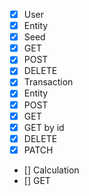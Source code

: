 - [x] User
 - [x] Entity
 - [x] Seed
 - [x] GET
 - [x] POST
 - [x] DELETE
- [x] Transaction
 - [x] Entity
 - [x] POST
 - [x] GET
 - [x] GET by id
 - [x] DELETE
 - [x] PATCH
- [] Calculation
 - [] GET